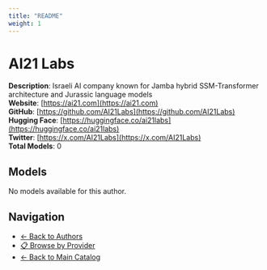 ```yaml
---
title: "README"
weight: 1
---
```

# AI21 Labs

**Description**: Israeli AI company known for Jamba hybrid SSM-Transformer architecture and Jurassic language models  
**Website**: [https://ai21.com](https://ai21.com)  
**GitHub**: [https://github.com/AI21Labs](https://github.com/AI21Labs)  
**Hugging Face**: [https://huggingface.co/ai21labs](https://huggingface.co/ai21labs)  
**Twitter**: [https://x.com/AI21Labs](https://x.com/AI21Labs)  
**Total Models**: 0

## Models

No models available for this author.

## Navigation

- [← Back to Authors](../README.md)
- [📋 Browse by Provider](../../providers/README.md)
- [← Back to Main Catalog](../../README.md)
